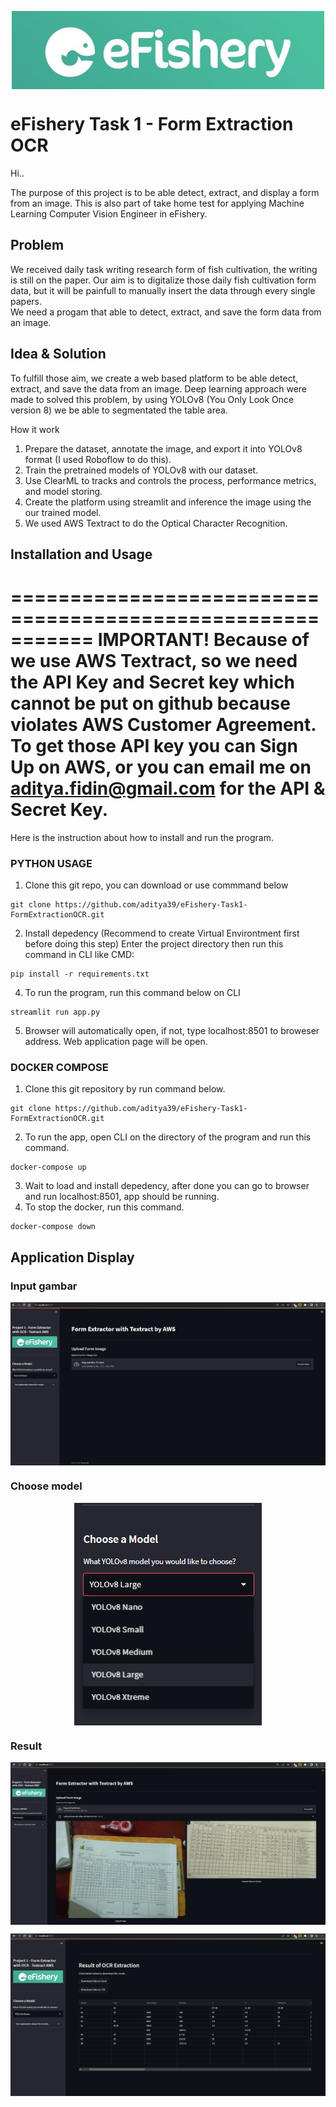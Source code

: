 <div align="center" style="text-align: center">

<p style="text-align: center">
  <img align="center" src="efisherylogolandscape.jpg" alt="eFishery" width="500">
</p>

</div>

# eFishery Task 1 - Form Extraction OCR
<p> Hi.. </p>
The purpose of this project is to be able detect, extract, and display a form from an image.
This is also part of take home test for applying Machine Learning Computer Vision Engineer in eFishery.

## Problem
We received daily task writing research form of fish cultivation, the writing is still on the paper. Our aim is to digitalize those daily fish cultivation form data, but it will be painfull to manually insert the data through every single papers.
<br>
We need a progam that able to detect, extract, and save the form data from an image.
  
## Idea & Solution
To fulfill those aim, we create a web based platform to be able detect, extract, and save the data from an image.
Deep learning approach were made to solved this problem, by using YOLOv8 (You Only Look Once version 8) we be able to segmentated the table area.

  How it work
  1. Prepare the dataset, annotate the image, and export it into YOLOv8 format (I used Roboflow to do this).
  2. Train the pretrained models of YOLOv8 with our dataset.
  3. Use ClearML to tracks and controls the process, performance metrics, and model storing.
  4. Create the platform using streamlit and inference the image using the our trained model.
  5. We used AWS Textract to do the Optical Character Recognition.
  
## Installation and Usage
===========================================================
IMPORTANT!
Because of we use AWS Textract, so we need the API Key and Secret key which cannot be put on github because violates AWS Customer Agreement.
<br>
To get those API key you can Sign Up on AWS, or you can email me on aditya.fidin@gmail.com for the API & Secret Key.
===========================================================

Here is the instruction about how to install and run the program.
<br>
### PYTHON USAGE
1. Clone this git repo, you can download or use commmand below
```
git clone https://github.com/aditya39/eFishery-Task1-FormExtractionOCR.git
```
2. Install depedency (Recommend to create Virtual Environtment first before doing this step)
   Enter the project directory then run this command in CLI like CMD:
```
pip install -r requirements.txt
```
4. To run the program, run this command below on CLI
```
streamlit run app.py
```
5. Browser will automatically open, if not, type localhost:8501 to broweser address. Web application page will be open.

### DOCKER COMPOSE
1. Clone this git repository by run command below.
```
git clone https://github.com/aditya39/eFishery-Task1-FormExtractionOCR.git
```
2. To run the app, open CLI on the directory of the program and run this command.
```
docker-compose up
```
3. Wait to load and install depedency, after done you can go to browser and run localhost:8501, app should be running.
4. To stop the docker, run this command.
```
docker-compose down
```

## Application Display
### Input gambar
<p style="text-align: center">
  <img align="center" src="homepage.png" alt="eFishery">
</p>

### Choose model
<p style="text-align: center">
  <img align="center" src="model.png" alt="eFishery">
</p>

### Result
<p style="text-align: center">
  <img align="center" src="result.png" alt="eFishery">
</p>
<p style="text-align: center">
  <img align="center" src="result2.png" alt="eFishery">
</p>
